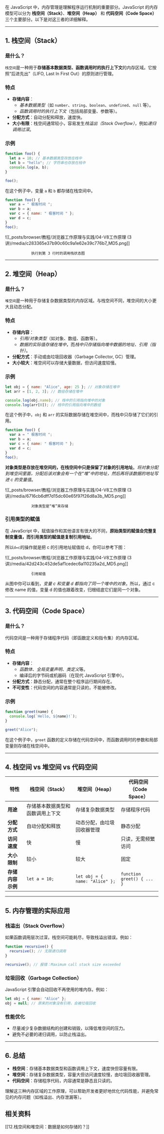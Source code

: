 在 JavaScript 中，内存管理是理解程序运行机制的重要部分。JavaScript 的内存模型可以分为 **栈空间（Stack）**、**堆空间（Heap）** 和 **代码空间（Code Space）** 三个主要部分。以下是对这三者的详细解释。

---

## 1. 栈空间（Stack）

### 是什么？

`栈空间`是一种用于**存储基本数据类型、函数调用时的执行上下文**的内存区域。它按照“后进先出”（LIFO, Last In First Out）的原则进行管理。

### 特点

- **存储内容**：
  - *基本数据类型*（如 `number`、`string`、`boolean`、`undefined`、`null` 等）。
  - *函数调用时的执行上下文*（包括局部变量、参数等）。
- **分配方式**：自动分配和释放，速度快。
- **大小有限**：栈空间通常较小，容易发生*栈溢出（Stack Overflow）*，例如*递归调用过深*。

### 示例

```javascript
function foo() {
  let a = 10; // 基本数据类型存放在栈中
  let b = "hello"; // 字符串也存放在栈中
  console.log(a, b);
}

foo();
```

在这个例子中，变量 `a` 和 `b` 都存储在栈空间中。

```js
function foo() {
  var a = " 极客时间 ";
  var b = a;
  var c = { name: " 极客时间 " };
  var d = c;
}
foo();
```

![[_posts/browser/教程/浏览器工作原理与实践/04-V8工作原理 (3讲)/media/c283365e37b90c60c9a1e62e39c776b7_MD5.png]]

				执行到第 3 行时的调用栈状态图

---

## 2. 堆空间（Heap）

### 是什么？

`堆空间`是一种用于存储复杂数据类型的内存区域。与栈空间不同，堆空间的大小更大且动态分配。

### 特点

- **存储内容**：
  - *引用/对象类型*（如对象、数组、函数等）。
  - *数据的实际值存储在堆中*，而*栈中只存储指向堆中数据的地址、引用（指针）*。
- **分配方式**：手动或由垃圾回收器（Garbage Collector, GC）管理。
- **大小较大**：堆空间可以存储大量数据，但访问速度较慢。

### 示例

```javascript
let obj = { name: "Alice", age: 25 }; // 对象存储在堆中
let arr = [1, 2, 3]; // 数组存储在堆中

console.log(obj.name); // 栈中的引用指向堆中的对象
console.log(arr[0]); // 栈中的引用指向堆中的数组
```

在这个例子中，`obj` 和 `arr` 的实际数据存储在堆空间中，而栈中只存储了它们的引用。


```js
function foo() {
  var a = " 极客时间 ";
  var b = a;
  var c = { name: " 极客时间 " };
  var d = c;
}
foo();
```

**对象类型是存放在堆空间的，在栈空间中只是保留了对象的引用地址**。*将对象分配到堆空间里面，分配后该对象会有一个在“堆”中的地址，然后再将该数据的地址写进 c 的变量值*。

![[_posts/browser/教程/浏览器工作原理与实践/04-V8工作原理 (3讲)/media/6716cb6dff7d15dc60e65f97f26d8a3b_MD5.png]]

				对象类型是“堆”来存储
### 引用类型的赋值
在 JavaScript 中，赋值操作和其他语言有很大的不同，**原始类型的赋值会完整复制变量值，而引用类型的赋值是复制引用地址**。

所以`d=c`的操作就是把 c 的引用地址赋值给 d，你可以参考下图：

![[_posts/browser/教程/浏览器工作原理与实践/04-V8工作原理 (3讲)/media/42d243c452de5af1cedec6a110235a2d_MD5.png]]

				引用赋值

从图中你可以看到，*变量 c 和变量 d 都指向了同一个堆中的对象*，所以，通过 c 修改 name 的值，变量 d 的值也跟着改变，归根结底它们是同一个对象。

---

## 3. 代码空间（Code Space）

### 是什么？

代码空间是一种用于存储程序代码（即函数定义和指令集）的内存区域。

### 特点

- **存储内容**：
  - *函数体、全局变量声明、类定义*等。
  - 编译后的字节码或机器码（在现代 JavaScript 引擎中）。
- **分配方式**：静态分配，通常在整个程序运行期间存在。
- **不可变性**：代码空间的内容通常是只读的，不能被修改。

### 示例

```javascript
function greet(name) {
  console.log(`Hello, ${name}!`);
}

greet("Alice");
```

在这个例子中，`greet` 函数的定义存储在代码空间中，而函数调用时的参数和局部变量则存储在栈空间中。

---

## 4. 栈空间 vs 堆空间 vs 代码空间

| **特性**         | **栈空间（Stack）**              | **堆空间（Heap）**             | **代码空间（Code Space）** |
| ---------------- | -------------------------------- | ------------------------------ | -------------------------- |
| **用途**         | 存储基本数据类型和函数调用上下文 | 存储复杂数据类型               | 存储程序代码               |
| **分配方式**     | 自动分配和释放                   | 动态分配，由垃圾回收器管理     | 静态分配                   |
| **访问速度**     | 快                               | 慢                             | 只读，无需频繁访问         |
| **大小限制**     | 较小                             | 较大                           | 固定                       |
| **存储内容示例** | `let a = 10;`                    | `let obj = { name: "Alice" };` | `function greet() { ... }` |

---

## 5. 内存管理的实际应用

### 栈溢出（Stack Overflow）

如果函数调用层次过深，栈空间可能耗尽，导致栈溢出错误。例如：

```javascript
function recursive() {
  recursive(); // 无限递归调用
}

recursive(); // 报错：Maximum call stack size exceeded
```

### 垃圾回收（Garbage Collection）

JavaScript 引擎会自动回收不再使用的堆内存。例如：

```javascript
let obj = { name: "Alice" };
obj = null; // 原来的对象没有引用，会被垃圾回收
```

### 性能优化

- 尽量减少复杂数据结构的创建和销毁，以降低堆空间的压力。
- 避免不必要的递归调用，以防止栈溢出。

---

## 6. 总结

- **栈空间**：存储基本数据类型和函数调用上下文，速度快但容量有限。
- **堆空间**：存储复杂数据类型，容量大但访问速度较慢，由垃圾回收器管理。
- **代码空间**：存储程序代码，内容通常是静态且只读的。

理解这三种内存区域的工作原理，可以帮助开发者更好地优化代码性能，并避免常见的内存问题（如栈溢出、内存泄漏等）。

## 相关资料

[[12.栈空间和堆空间：数据是如何存储的？]]
